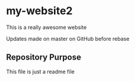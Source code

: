 # my-website2

This is a really awesome website

Updates made on master on GitHub before rebase

## Repository Purpose

This file is just a readme file
